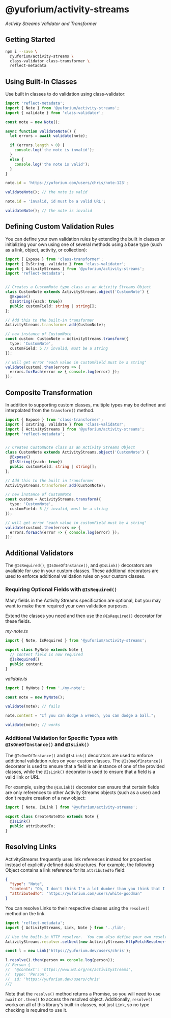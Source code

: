 # @yuforium/activity-streams
_Activity Streams Validator and Transformer_

## Getting Started
```sh
npm i --save \
  @yuforium/activity-streams \
  class-validator class-transformer \
  reflect-metadata
```

## Using Built-In Classes
Use built in classes to do validation using class-validator:

```typescript
import 'reflect-metadata';
import { Note } from '@yuforium/activity-streams';
import { validate } from 'class-validator';

const note = new Note();

async function validateNote() {
  let errors = await validate(note);

  if (errors.length > 0) {
    console.log('the note is invalid');
  }
  else {
    console.log('the note is valid');
  }
}

note.id = 'https://yuforium.com/users/chris/note-123';

validateNote(); // the note is valid

note.id = 'invalid, id must be a valid URL';

validateNote(); // the note is invalid
```

## Defining Custom Validation Rules
You can define your own validation rules by extending the built in classes or initializing your own using one of several methods using a base type (such as a link, object, activity, or collection):

```typescript
import { Expose } from 'class-transformer';
import { IsString, validate } from 'class-validator';
import { ActivityStreams } from '@yuforium/activity-streams';
import 'reflect-metadata';


// Creates a CustomNote type class as an Activity Streams Object
class CustomNote extends ActivityStreams.object('CustomNote') {
  @Expose()
  @IsString({each: true})
  public customField: string | string[];
};

// Add this to the built-in transformer
ActivityStreams.transformer.add(CustomNote);

// new instance of CustomNote
const custom: CustomNote = ActivityStreams.transform({
  type: 'CustomNote',
  customField: 5 // invalid, must be a string
});

// will get error "each value in customField must be a string"
validate(custom).then(errors => {
  errors.forEach(error => { console.log(error) });
});
```

## Composite Transformation
In addition to supporting custom classes, multiple types may be defined and interpolated from the `transform()` method.

```typescript
import { Expose } from 'class-transformer';
import { IsString, validate } from 'class-validator';
import { ActivityStreams } from '@yuforium/activity-streams';
import 'reflect-metadata';


// Creates CustomNote class as an Activity Streams Object
class CustomNote extends ActivityStreams.object('CustomNote') {
  @Expose()
  @IsString({each: true})
  public customField: string | string[];
};

// Add this to the built in transformer
ActivityStreams.transformer.add(CustomNote);

// new instance of CustomNote
const custom = ActivityStreams.transform({
  type: 'CustomNote',
  customField: 5 // invalid, must be a string
});

// will get error "each value in customField must be a string"
validate(custom).then(errors => {
  errors.forEach(error => { console.log(error) });
});
```

## Additional Validators
The `@IsRequired()`, `@IsOneOfInstance()`, and `@IsLink()` decorators are available for use in your custom classes.  These additional decorators are used to enforce additional validation rules on your custom classes.

### Requiring Optional Fields with `@IsRequired()`
Many fields in the Activity Streams specification are optional, but you may want to make them required your own validation purposes.

Extend the classes you need and then use the `@IsRequired()` decorator for these fields.

_my-note.ts_
```typescript
import { Note, IsRequired } from '@yuforium/activity-streams';

export class MyNote extends Note {
  // content field is now required
  @IsRequired()
  public content;
}
```
_validate.ts_
```typescript
import { MyNote } from './my-note';

const note = new MyNote();

validate(note); // fails

note.content = "If you can dodge a wrench, you can dodge a ball.";

validate(note); // works
```

### Additional Validation for Specific Types with `@IsOneOfInstance()` and `@IsLink()`
The `@IsOneOfInstance()` and `@IsLink()` decorators are used to enforce additional validation rules on your custom classes.  The `@IsOneOfInstance()` decorator is used to ensure that a field is an instance of one of the provided classes, while the `@IsLink()` decorator is used to ensure that a field is a valid link or URL.

For example, using the `@IsLink()` decorator can ensure that certain fields are only references to other Activity Streams objects (such as a user) and don't require creation of a new object:

```typescript
import { Note, IsLink } from '@yuforium/activity-streams';

export class CreateNoteDto extends Note {
  @IsLink()
  public attributedTo;
}
```

## Resolving Links
ActivityStreams frequently uses link references instead for properties instead of explicitly defined data structures.  For example, the following Object contains a link reference for its `attributedTo` field:

```json
{
  "type": "Note",
  "content": "Oh, I don't think I'm a lot dumber than you think that I thought that I thought I was once.",
  "attributedTo": "https://yuforium.com/users/white-goodman"
}
```

You can resolve Links to their respective classes using the `resolve()` method on the link.

```typescript
import 'reflect-metadata';
import { ActivityStreams, Link, Note } from '../lib';

// Use the built-in HTTP resolver.  You can also define your own resolver by extending the `ActivityStreams.Resolver` class.
ActivityStreams.resolver.setNext(new ActivityStreams.HttpFetchResolver());

const l = new Link('https://yuforium.dev/users/chris');

l.resolve().then(person => console.log(person));
// Person {
//  '@context': 'https://www.w3.org/ns/activitystreams',
//  type: 'Person',
//  id: 'https://yuforium.dev/users/chris'
//}
```

Note that the `resolve()` method returns a Promise, so you will need to use `await` or `.then()` to access the resolved object.  Additionally, `resolve()` works on all of this library's built-in classes, not just `Link`, so no type checking is required to use it.
